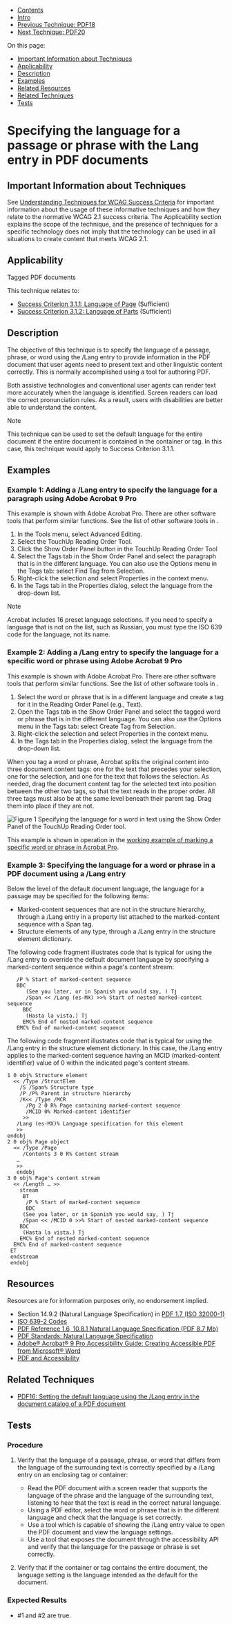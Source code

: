 -   [Contents](https://www.w3.org/WAI/WCAG21/Techniques/#techniques "Table of Contents")
-   [Intro](https://www.w3.org/WAI/WCAG21/Techniques/#introduction "Introduction to Techniques")
-   [Previous Technique: PDF18](PDF18)
-   [Next Technique: PDF20](PDF20)

On this page:

-   [Important Information about Techniques](#important-information)
-   [Applicability](#applicability)
-   [Description](#description)
-   [Examples](#examples)
-   [Related Resources](#resources)
-   [Related Techniques](#related)
-   [Tests](#tests)

Specifying the language for a passage or phrase with the Lang entry in PDF documents
====================================================================================

Important Information about Techniques
--------------------------------------

See [Understanding Techniques for WCAG Success Criteria](https://www.w3.org/WAI/WCAG21/Understanding/understanding-techniques) for important information about the usage of these informative techniques and how they relate to the normative WCAG 2.1 success criteria. The Applicability section explains the scope of the technique, and the presence of techniques for a specific technology does not imply that the technology can be used in all situations to create content that meets WCAG 2.1.

Applicability
-------------

Tagged PDF documents

This technique relates to:

-   [Success Criterion 3.1.1: Language of Page](https://www.w3.org/WAI/WCAG21/Understanding/language-of-page) (Sufficient)
-   [Success Criterion 3.1.2: Language of Parts](https://www.w3.org/WAI/WCAG21/Understanding/language-of-parts) (Sufficient)

Description
-----------

The objective of this technique is to specify the language of a passage, phrase, or word using the /Lang entry to provide information in the PDF document that user agents need to present text and other linguistic content correctly. This is normally accomplished using a tool for authoring PDF.

Both assistive technologies and conventional user agents can render text more accurately when the language is identified. Screen readers can load the correct pronunciation rules. As a result, users with disabilities are better able to understand the content.

Note

This technique can be used to set the default language for the entire document if the entire document is contained in the container or tag. In this case, this technique would apply to Success Criterion 3.1.1.

Examples
--------

### Example 1: Adding a /Lang entry to specify the language for a paragraph using Adobe Acrobat 9 Pro

This example is shown with Adobe Acrobat Pro. There are other software tools that perform similar functions. See the list of other software tools in [](#pdf_notes_acc-sup_files_applications).

1.  In the Tools menu, select Advanced Editing.
2.  Select the TouchUp Reading Order Tool.
3.  Click the Show Order Panel button in the TouchUp Reading Order Tool
4.  Select the Tags tab in the Show Order Panel and select the paragraph that is in the different language. You can also use the Options menu in the Tags tab: select Find Tag from Selection.
5.  Right-click the selection and select Properties in the context menu.
6.  In the Tags tab in the Properties dialog, select the language from the drop-down list.

Note

Acrobat includes 16 preset language selections. If you need to specify a language that is not on the list, such as Russian, you must type the ISO 639 code for the language, not its name.

### Example 2: Adding a /Lang entry to specify the language for a specific word or phrase using Adobe Acrobat 9 Pro

This example is shown with Adobe Acrobat Pro. There are other software tools that perform similar functions. See the list of other software tools in [](#pdf_notes_acc-sup_files_applications).

1.  Select the word or phrase that is in a different language and create a tag for it in the Reading Order Panel (e.g., Text).
2.  Open the Tags tab in the Show Order Panel and select the tagged word or phrase that is in the different language. You can also use the Options menu in the Tags tab: select Create Tag from Selection.
3.  Right-click the selection and select Properties in the context menu.
4.  In the Tags tab in the Properties dialog, select the language from the drop-down list.

When you tag a word or phrase, Acrobat splits the original content into three document content tags: one for the text that precedes your selection, one for the selection, and one for the text that follows the selection. As needed, drag the document content tag for the selected text into position between the other two tags, so that the text reads in the proper order. All three tags must also be at the same level beneath their parent tag. Drag them into place if they are not.

![Figure 1 Specifying the language for a word in text using the Show Order Panel of the TouchUp Reading Order tool.](img/language.jpg)

This example is shown in operation in the [working example of marking a specific word or phrase in Acrobat Pro](../../working-examples/pdf-lang-phrase/lang-of-phrase.pdf).

### Example 3: Specifying the language for a word or phrase in a PDF document using a /Lang entry

Below the level of the default document language, the language for a passage may be specified for the following items:

-   Marked-content sequences that are not in the structure hierarchy, through a /Lang entry in a property list attached to the marked-content sequence with a Span tag.
-   Structure elements of any type, through a /Lang entry in the structure element dictionary.

The following code fragment illustrates code that is typical for using the /Lang entry to override the default document language by specifying a marked-content sequence within a page's content stream:

       /P % Start of marked-content sequence
       BDC
          (See you later, or in Spanish you would say, ) Tj
          /Span << /Lang (es-MX) >>% Start of nested marked-content sequence
         BDC
          (Hasta la vista.) Tj
         EMC% End of nested marked-content sequence
       EMC% End of marked-content sequence

The following code fragment illustrates code that is typical for using the /Lang entry in the structure element dictionary. In this case, the /Lang entry applies to the marked-content sequence having an MCID (marked-content identifier) value of 0 within the indicated page's content stream.

    1 0 obj% Structure element
      << /Type /StructElem
        /S /Span% Structure type
        /P /P% Parent in structure hierarchy
        /K<< /Type /MCR
          /Pg 2 0 R% Page containing marked-content sequence
          /MCID 0% Marked-content identifier
         >>
       /Lang (es-MX)% Language specification for this element
       >>
    endobj
    2 0 obj% Page object
      << /Type /Page
         /Contents 3 0 R% Content stream
       …
       >>
       endobj
    3 0 obj% Page's content stream
      << /Length … >>
        stream
         BT
          /P % Start of marked-content sequence
          BDC
         (See you later, or in Spanish you would say, ) Tj
         /Span << /MCID 0 >>% Start of nested marked-content sequence
        BDC
         (Hasta la vista.) Tj
        EMC% End of nested marked-content sequence
      EMC% End of marked-content sequence
     ET
     endstream
     endobj

Resources
---------

Resources are for information purposes only, no endorsement implied.

-   Section 14.9.2 (Natural Language Specification) in [PDF 1.7 (ISO 32000-1)](http://www.adobe.com/content/dam/Adobe/en/devnet/pdf/pdfs/PDF32000_2008.pdf)
-   [ISO 639-2 Codes](http://www.loc.gov/standards/iso639-2/php/code_list.php)
-   [PDF Reference 1.6, 10.8.1 Natural Language Specification (PDF 8.7 Mb)](http://partners.adobe.com/public/developer/en/pdf/PDFReference16.pdf#page=886)
-   [PDF Standards: Natural Language Specification](http://pdf.editme.com/pdfua-naturalLanguageSpecification)
-   [Adobe® Acrobat® 9 Pro Accessibility Guide: Creating Accessible PDF from Microsoft® Word](http://www.adobe.com/content/dam/Adobe/en/accessibility/products/acrobat/pdfs/A9-accessible-pdf-from-word.pdf)
-   [PDF and Accessibility](http://www.adobe.com/accessibility/products/acrobat.html)

Related Techniques
------------------

-   [PDF16: Setting the default language using the /Lang entry in the document catalog of a PDF document](https://www.w3.org/WAI/WCAG21/Techniques/pdf/PDF16)

Tests
-----

### Procedure

1.  Verify that the language of a passage, phrase, or word that differs from the language of the surrounding text is correctly specified by a /Lang entry on an enclosing tag or container:

    -   Read the PDF document with a screen reader that supports the language of the phrase and the language of the surrounding text, listening to hear that the text is read in the correct natural language.
    -   Using a PDF editor, select the word or phrase that is in the different language and check that the language is set correctly.
    -   Use a tool which is capable of showing the /Lang entry value to open the PDF document and view the language settings.
    -   Use a tool that exposes the document through the accessibility API and verify that the language for the passage or phrase is set correctly.

2.  Verify that if the container or tag contains the entire document, the language setting is the language intended as the default for the document.

### Expected Results

-   \#1 and \#2 are true.
